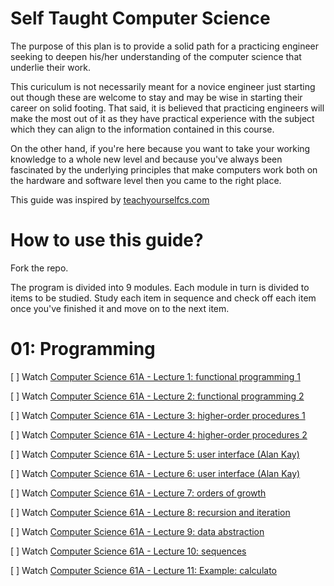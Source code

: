 # Self Taught Computer Science

The purpose of this plan is to provide a solid path for a practicing engineer seeking to deepen his/her understanding of the computer science that underlie their work. 

This curiculum is not necessarily meant for a novice engineer just starting out though these are welcome to stay and may be wise in starting their career on solid footing. That said, it is believed that practicing engineers will make the most out of it as they have practical experience with the subject which they can align to the information contained in this course.

On the other hand, if you're here because you want to take your working knowledge to a whole new level and because you've always been fascinated by the 
underlying principles that make computers work both on the hardware and software level then you came to the right place. 

This guide was inspired by [teachyourselfcs.com](https://teachyourselfcs.com/)

# How to use this guide? 

Fork the repo.

The program is divided into 9 modules. Each module in turn is divided to items to be studied. Study each item in sequence and check off each item once you've finished it and move on to the next item.  

# 01: Programming

[ ] Watch [Computer Science 61A - Lecture 1: functional programming 1](https://archive.org/details/ucberkeley_webcast_l28HAzKy0N8)

[ ] Watch [Computer Science 61A - Lecture 2: functional programming 2](https://archive.org/details/ucberkeley_webcast_TTK2lZoWbPQ)

[ ] Watch [Computer Science 61A - Lecture 3: higher-order procedures 1](https://archive.org/details/ucberkeley_webcast_ogIGxEzvnSE)

[ ] Watch [Computer Science 61A - Lecture 4: higher-order procedures 2](https://archive.org/details/ucberkeley_webcast_ZvH3wF2qg7Q)

[ ] Watch [Computer Science 61A - Lecture 5: user interface (Alan Kay)](https://archive.org/details/ucberkeley_webcast_dC4YGxzoAXk)

[ ] Watch [Computer Science 61A - Lecture 6: user interface (Alan Kay)](https://archive.org/details/ucberkeley_webcast_qxDGE1-S_LE)

[ ] Watch [Computer Science 61A - Lecture 7: orders of growth](https://archive.org/details/ucberkeley_webcast_32L5j10rrK0)

[ ] Watch [Computer Science 61A - Lecture 8: recursion and iteration](https://archive.org/details/ucberkeley_webcast_0G3tNuBBO5I)

[ ] Watch [Computer Science 61A - Lecture 9: data abstraction](https://archive.org/details/ucberkeley_webcast_Oy36XpGVyjA)

[ ] Watch [Computer Science 61A - Lecture 10: sequences](https://archive.org/details/ucberkeley_webcast__qGeRWplPgc)

[ ] Watch [Computer Science 61A - Lecture 11: Example: calculato](https://archive.org/details/ucberkeley_webcast_nzMPF59Ackg)
